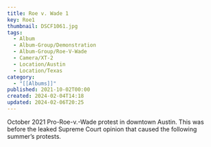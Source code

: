 ```yaml
---
title: Roe v. Wade 1
key: Roe1
thumbnail: DSCF1061.jpg
tags:
  - Album
  - Album-Group/Demonstration
  - Album-Group/Roe-V-Wade
  - Camera/XT-2
  - Location/Austin
  - Location/Texas
category:
  - "[[Albums]]"
published: 2021-10-02T00:00
created: 2024-02-04T14:18
updated: 2024-02-06T20:25
---
```

October 2021 Pro-Roe-v.-Wade protest in downtown Austin. This was before the leaked Supreme Court opinion that caused the following summer’s protests.
 